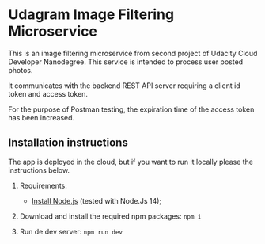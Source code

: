 # Udagram Image Filtering Microservice

This is an image filtering microservice from second project of Udacity Cloud Developer Nanodegree.
This service is intended to process user posted photos.

It communicates with the backend REST API server requiring a client id token and access token.

For the purpose of Postman testing, the expiration time of the access token has been increased.

## Installation instructions

The app is deployed in the cloud, but if you want to run it locally please the instructions below.

1. Requirements:

    - [Install Node.js](https://nodejs.org/en/) (tested with Node.Js 14);

2. Download and install the required npm packages: `npm i`
3. Run de dev server: `npm run dev`
